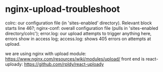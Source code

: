 # nginx-upload-troubleshoot

colrc: our configuration file (in 'sites-enabled' directory).  Relevant block starts line 46?;
nginx-conf: overall configuration file (pulls in 'sites-enabled directory/colrc');
error.log: our upload attempts to trigger anything here, errors show in access log;
access.log: shows 405 errors on attempts at upload.

we are using nginx with upload module:  https://www.nginx.com/resources/wiki/modules/upload/
front end is react-uploady:  https://github.com/rpldy/react-uploady
